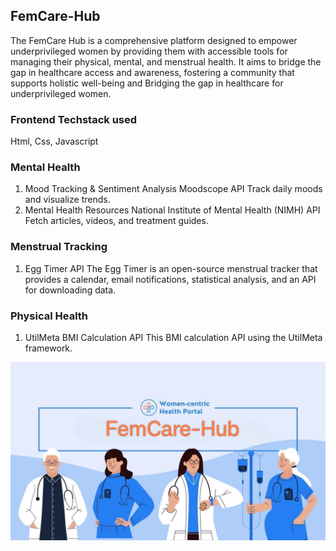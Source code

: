 
## FemCare-Hub 
The FemCare Hub is a comprehensive platform designed to empower underprivileged women by providing them with accessible tools for managing their physical, mental, and menstrual health. It aims to bridge the gap in healthcare access and awareness, fostering a community that supports holistic well-being and Bridging the gap in healthcare for underprivileged women. 

### Frontend Techstack used
Html, Css, Javascript 
### Mental Health 
1. Mood Tracking & Sentiment Analysis
Moodscope API
Track daily moods and visualize trends.
2. Mental Health Resources
National Institute of Mental Health (NIMH) API
Fetch articles, videos, and treatment guides.
### Menstrual Tracking 
1. Egg Timer API
The Egg Timer is an open-source menstrual tracker that provides a calendar, email notifications, statistical analysis, and an API for downloading data.
### Physical Health 
1. UtilMeta BMI Calculation API
This  BMI calculation API using the UtilMeta framework.



<img src="FemCare-Hub images\FemCare-Hub main image.jpg">


